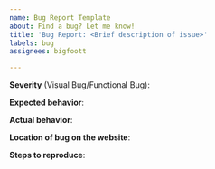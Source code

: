 ```yaml
---
name: Bug Report Template
about: Find a bug? Let me know!
title: 'Bug Report: <Brief description of issue>'
labels: bug
assignees: bigfoott

---
```


**Severity** (Visual Bug/Functional Bug):

**Expected behavior**:

**Actual behavior**:

**Location of bug on the website**:

**Steps to reproduce**:
